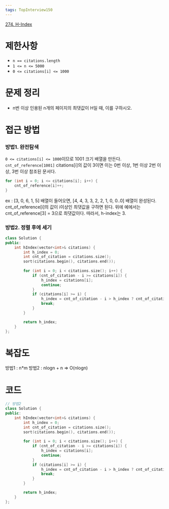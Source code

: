 ```yaml
---
tags: TopInterview150
---
```

[274. H-Index](https://leetcode.com/problems/h-index/)
# 제한사항
- `n == citations.length`
- `1 <= n <= 5000`
- `0 <= citations[i] <= 1000`

# 문제 정리
- n번 이상 인용된 n개의 페이지의 최댓값이 H일 때, 이를 구하시오.
# 접근 방법
### 방법1. 완전탐색
`0 <= citations[i] <= 1000`이므로 1001 크기 배열을 만든다. `cnt_of_reference[1001]`
citations[i]의 값이 3이면 이는 0번 이상, 1번 이상 2번 이상, 3번 이상 참조된 문서다.
``` cpp
for (int i = 0; i <= citations[i]; i++) {
	cnt_of_reference[i]++;
}
```
ex : [3, 0, 6, 1, 5] 배열이 들어오면, [4, 4, 3, 3, 2, 2, 1, 0, 0..0] 배열이 완성된다.
cnt_of_reference[i]의 값이 i이상인 최댓값을 구하면 된다.
위에 예에서는 cnt_of_reference[3] = 3으로 최댓값이다. 따라서, h-index는 3.
### 방법2. 정렬 후에 세기
```cpp
class Solution {
public:
    int hIndex(vector<int>& citations) {
        int h_index = 0;
        int cnt_of_citation = citations.size();
        sort(citations.begin(), citations.end());
        
        for (int i = 0; i < citations.size(); i++) {
            if (cnt_of_citation - i >= citations[i]) {
                h_index = citations[i];
                continue;
            }
            if (citations[i] >= i) {
                h_index = cnt_of_citation - i > h_index ? cnt_of_citation - i : h_index;
                break;
            }
        }

        return h_index;
    }
};
```

# 복잡도
방법1 : n*m
방법2 : nlogn + n => O(nlogn)

# 코드
``` cpp
// 방법2 
class Solution {
public:
    int hIndex(vector<int>& citations) {
        int h_index = 0;
        int cnt_of_citation = citations.size();
        sort(citations.begin(), citations.end());
        
        for (int i = 0; i < citations.size(); i++) {
            if (cnt_of_citation - i >= citations[i]) {
                h_index = citations[i];
                continue;
            }
            if (citations[i] >= i) {
                h_index = cnt_of_citation - i > h_index ? cnt_of_citation - i : h_index;
                break;
            }
        }

        return h_index;
    }
};
```


